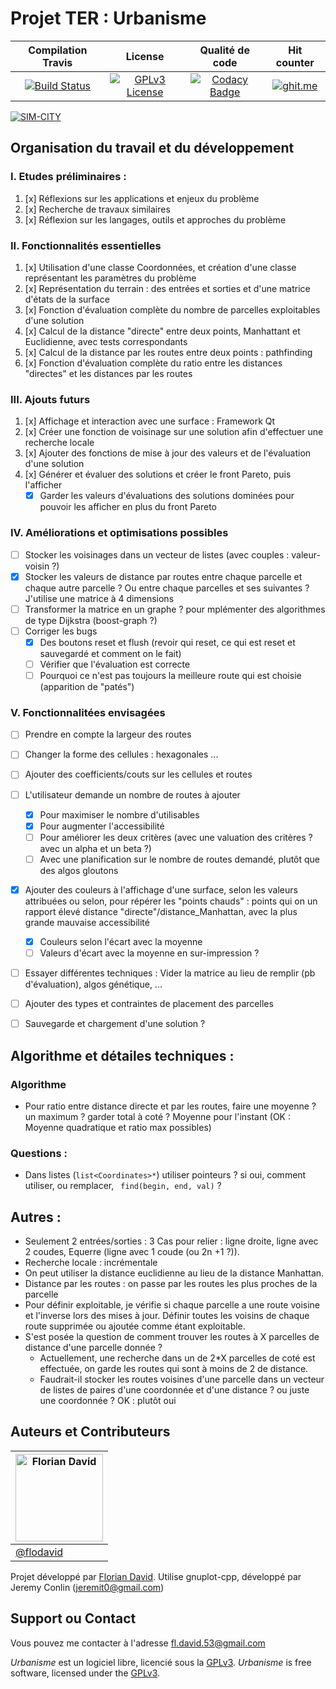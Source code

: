 Projet TER : Urbanisme
======================

|      Compilation Travis      |            License          |         Qualité de code      |          Hit counter         |
| :----------------------------: | :---------------------------: | :----------------------------: | :----------------------------: |
[![Build Status](https://travis-ci.org/flodavid/Urbanisme.svg?branch=master)](https://travis-ci.org/flodavid/Urbanisme) | [![GPLv3 License](https://img.shields.io/badge/License-GPLv3-blue.svg)](https://github.com/flodavid/Urbanisme/blob/master/COPYING.txt) | [![Codacy Badge](https://api.codacy.com/project/badge/Grade/a2b2d69da4a8477798543812f4ac9b0e)](https://www.codacy.com/app/flodavid/Urbanisme?utm_source=github.com&amp;utm_medium=referral&amp;utm_content=flodavid/Urbanisme&amp;utm_campaign=Badge_Grade) | [![ghit.me](https://ghit.me/badge.svg?repo=flodavid/Urbanisme)](https://ghit.me/repo/flodavid/Urbanisme)

[![SIM-CITY](https://github.com/flodavid/Urbanisme/blob/gh-pages/images/SimCity_shadows-logo.png)](https://flodavid.github.io/Urbanisme)

## Organisation du travail et du développement

### I. Etudes préliminaires :
1. [x] Réflexions sur les applications et enjeux du problème 
2. [x] Recherche de travaux similaires
3. [x] Réflexion sur les langages, outils et approches du problème

### II. Fonctionnalités essentielles
1. [x] Utilisation d'une classe Coordonnées, et création d'une classe représentant les paramètres du problème
2. [x] Représentation du terrain : des entrées et sorties et d'une matrice d'états de la surface
3. [x] Fonction d'évaluation complète du nombre de parcelles exploitables d'une solution
4. [x] Calcul de la distance "directe" entre deux points, Manhattant et Euclidienne, avec tests correspondants
5. [x] Calcul de la distance par les routes entre deux points : pathfinding
6. [x] Fonction d'évaluation complète du ratio entre les distances "directes" et les distances
par les routes

### III. Ajouts futurs
1. [x] Affichage et interaction avec une surface : Framework Qt
2. [x] Créer une fonction de voisinage sur une solution afin d'effectuer une recherche locale
3. [x] Ajouter des fonctions de mise à jour des valeurs et de l'évaluation d'une solution
4. [x] Générer et évaluer des solutions et créer le front Pareto, puis l'afficher
    - [x] Garder les valeurs d'évaluations des solutions dominées pour pouvoir les afficher en plus du front Pareto

### IV. Améliorations et optimisations possibles
+ [ ] Stocker les voisinages dans un vecteur de listes (avec couples : valeur-voisin ?)
+ [x] Stocker les valeurs de distance par routes entre chaque parcelle et chaque autre parcelle ?
Ou entre chaque parcelles et ses suivantes ? J'utilise une matrice à 4 dimensions
+ [ ] Transformer la matrice en un graphe ? pour mplémenter des algorithmes de type Dijkstra (boost-graph ?)
+ [ ] Corriger les bugs 
    + [x] Des boutons reset et flush (revoir qui reset, ce qui est reset et sauvegardé et comment on le fait)
    + [ ] Vérifier que l'évaluation est correcte
    + [ ] Pourquoi ce n'est pas toujours la meilleure route qui est choisie (apparition de "patés")

### V. Fonctionnalitées envisagées
+ [ ] Prendre en compte la largeur des routes
+ [ ] Changer la forme des cellules : hexagonales ...
+ [ ] Ajouter des coefficients/couts sur les cellules et routes
+ [ ] L'utilisateur demande un nombre de routes à ajouter 
    - [x] Pour maximiser le nombre d'utilisables
    - [x] Pour augmenter l'accessibilité
    - [ ] Pour améliorer les deux critères (avec une valuation des critères ? avec un alpha et un beta ?)
    - [ ] Avec une planification sur le nombre de routes demandé, plutôt que des algos gloutons
+ [x] Ajouter des couleurs à l'affichage d'une surface, selon les valeurs attribuées ou selon, pour répérer les "points chauds" : points qui on un rapport élevé distance "directe"/distance_Manhattan, avec la plus grande mauvaise accessibilité
    + [x] Couleurs selon l'écart avec la moyenne
    + [ ] Valeurs d'écart avec la moyenne en sur-impression ?
+ [ ] Essayer différentes techniques : Vider la matrice au lieu de remplir (pb d'évaluation), algos génétique, ...
+ [ ] Ajouter des types et contraintes de placement des parcelles
+ [ ] Sauvegarde et chargement d'une solution ?


## Algorithme et détailes techniques :
### Algorithme
- Pour ratio entre distance directe et par les routes, faire une moyenne ? un maximum ? garder total à coté ? Moyenne pour l'instant  (OK : Moyenne quadratique et ratio max possibles)

### Questions :
- Dans listes (`list<Coordinates>*`) utiliser pointeurs ? si oui, comment utiliser,
ou remplacer, ` find(begin, end, val)` ?

## Autres :
+ Seulement 2 entrées/sorties : 3 Cas pour relier : ligne droite, ligne avec 2 coudes, Equerre (ligne avec 1 coude (ou 2n +1 ?)).
+ Recherche locale : incrémentale
+ On peut utiliser la distance euclidienne au lieu de la distance Manhattan.
+ Distance par les routes : on passe par les routes les plus proches de la parcelle
+ Pour définir exploitable, je vérifie si chaque parcelle a une route voisine et l'inverse lors des mises à jour. Définir toutes les voisins de chaque route supprimée ou ajoutée comme étant exploitable.
+ S'est posée la question de comment trouver les routes à X parcelles de distance d'une parcelle donnée ?
    - Actuellement, une recherche dans un de 2*X parcelles de coté est effectuée, 
    on garde les routes qui sont à moins de 2 de distance.
    - Faudrait-il stocker les routes voisines d'une parcelle dans un vecteur de listes de paires d'une coordonnée et d'une distance ? ou juste une coordonnée ? OK : plutôt oui

## Auteurs et Contributeurs

[<img alt="Florian David" src="https://avatars0.githubusercontent.com/u/11854849" width="140" height="140">](https://flodavid.github.io) |
---|
[@flodavid](https://github.com/flodavid) |

Projet développé par [Florian David](https://flodavid.github.io). Utilise gnuplot-cpp, développé par Jeremy Conlin (jeremit0@gmail.com)

## Support ou Contact
Vous pouvez me contacter à l'adresse [fl.david.53@gmail.com](mailto:fl.david.53@gmail.com)

_Urbanisme_ est un logiciel libre, licencié sous la [GPLv3](https://www.gnu.org/licenses/gpl.html).
_Urbanisme_ is free software, licensed under the [GPLv3](https://www.gnu.org/licenses/gpl.html).
